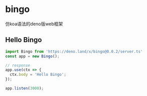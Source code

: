 # bingo

仿koa语法的deno版web框架

## Hello Bingo

```js
import Bingo from 'https://deno.land/x/bingo@0.0.2/server.ts'
const app = new Bingo();

// response
app.use(ctx => {
  ctx.body = 'Hello Bingo';
});

app.listen(3000);
```


